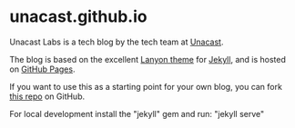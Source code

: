 # unacast.github.io

Unacast Labs is a tech blog by the tech team at <a href="http://unacast.com">Unacast</a>.

The blog is based on the excellent <a href="https://github.com/poole/lanyon">Lanyon theme</a> for <a href="http://jekyllrb.com/">Jekyll</a>, and is hosted on <a href="https://pages.github.com/">GitHub Pages</a>.

If you want to use this as a starting point for your own blog, you can fork <a href="https://github.com/unacast/unacast.github.io">this repo</a> on GitHub.

For local development install the "jekyll" gem and run: "jekyll serve"
